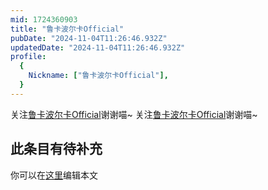 ```yaml
---
mid: 1724360903
title: "鲁卡波尔卡Official"
pubDate: "2024-11-04T11:26:46.932Z"
updatedDate: "2024-11-04T11:26:46.932Z"
profile:
  {
    Nickname: ["鲁卡波尔卡Official"],
  }
---
```


关注[鲁卡波尔卡Official](https://space.bilibili.com/1724360903)谢谢喵~ 关注[鲁卡波尔卡Official](https://space.bilibili.com/1724360903)谢谢喵~

## 此条目有待补充
你可以在[这里](https://github.com/Yuhanawa/VTuber.ICU-Content/edit/master/v/鲁卡波尔卡Official/index.md)编辑本文
